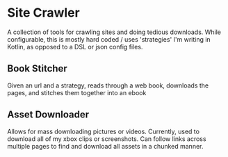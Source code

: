 # Site Crawler

A collection of tools for crawling sites and doing tedious downloads. While configurable, this is mostly hard coded / uses 'strategies' I'm writing in Kotlin, as opposed to a DSL or json config files.

## Book Stitcher

Given an url and a strategy, reads through a web book, downloads the pages, and stitches them together into an ebook

## Asset Downloader

Allows for mass downloading pictures or videos. Currently, used to download all of my xbox clips or screenshots. Can follow links across multiple pages to find and download all assets in a chunked manner.